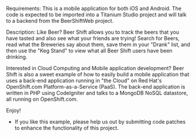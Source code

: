 Requirements:
This is a mobile application for both iOS and Android.  The code is expected to be imported into a Titanium Studio project and will talk to a backend from the BeerShiftWeb project.  

Description:
Like Beer?  Beer Shift allows you to track the beers that you have tasted and also see what your friends are trying!  Search for Beers, read what the Breweries say about them, save them in your "Drank" list, and then use the "Keg Stand" to view what all Beer Shift users have been drinking.

Interested in Cloud Computing and Mobile application development?  Beer Shift is also a sweet example of how to easily build a mobile application that uses a back-end application running in "the Cloud" on Red Hat's OpenShift.com Platform-as-a-Service (PaaS).  The back-end application is written in PHP using CodeIgniter and talks to a MongoDB NoSQL datastore, all running on OpenShift.com.  

Enjoy!


* If you like this example, please help us out by submitting code patches to enhance the functionality of this project.


